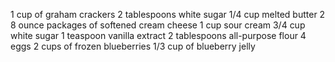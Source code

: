 1 cup of graham crackers
2 tablespoons white sugar
1/4 cup melted butter
2 8 ounce packages of softened cream cheese
1 cup sour cream
3/4 cup white sugar
1 teaspoon vanilla extract
2 tablespoons all-purpose flour
4 eggs
2 cups of frozen blueberries
1/3 cup of blueberry jelly